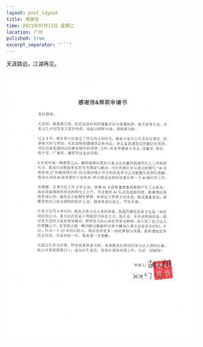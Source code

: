 ```yaml
---
layout: post_layout
title: 感谢信
time: 2021年07月13日 星期二
location: 广州
pulished: true
excerpt_separator: "```"
---
```


天涯路远，江湖再见。

<img src="/assets/img/thanks.jpg" width="720px"/>


